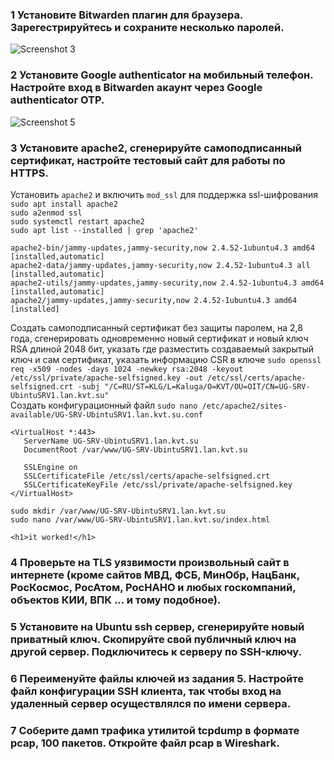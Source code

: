 ### 1 **Установите Bitwarden плагин для браузера. Зарегестрируйтесь и сохраните несколько паролей.**
  
![Screenshot 3](https://user-images.githubusercontent.com/45497624/218489940-810b2d4d-8aac-46ab-a9d1-37edd60cc0e6.png)

### 2 Установите Google authenticator на мобильный телефон. Настройте вход в Bitwarden акаунт через Google authenticator OTP.
  
![Screenshot 5](https://user-images.githubusercontent.com/45497624/218491949-adca0eac-5821-44e0-92ea-cdad5e200a2f.png)

### 3 Установите apache2, сгенерируйте самоподписанный сертификат, настройте тестовый сайт для работы по HTTPS.
  
Установить ```apache2``` и включить ```mod_ssl``` для поддержка ssl-шифрования  
```sudo apt install apache2```  
```sudo a2enmod ssl```  
```sudo systemctl restart apache2```  
```sudo apt list --installed | grep 'apache2'```
```
apache2-bin/jammy-updates,jammy-security,now 2.4.52-1ubuntu4.3 amd64 [installed,automatic]
apache2-data/jammy-updates,jammy-security,now 2.4.52-1ubuntu4.3 all [installed,automatic]
apache2-utils/jammy-updates,jammy-security,now 2.4.52-1ubuntu4.3 amd64 [installed,automatic]
apache2/jammy-updates,jammy-security,now 2.4.52-1ubuntu4.3 amd64 [installed]
```
Создать самоподписанный сертификат без защиты паролем, на 2,8 года, сгенерировать одновременно новый сертификат и новый ключ RSA длиной 2048 бит, указать где разместить создаваемый закрытый ключ и сам сертификат, указать информацию CSR в ключе
```sudo openssl req -x509 -nodes -days 1024 -newkey rsa:2048 -keyout /etc/ssl/private/apache-selfsigned.key -out /etc/ssl/certs/apache-selfsigned.crt -subj "/C=RU/ST=KLG/L=Kaluga/O=KVT/OU=OIT/CN=UG-SRV-UbintuSRV1.lan.kvt.su"```  
Создать конфигурационный файл ```sudo nano /etc/apache2/sites-available/UG-SRV-UbintuSRV1.lan.kvt.su.conf```  
```
<VirtualHost *:443>
   ServerName UG-SRV-UbintuSRV1.lan.kvt.su
   DocumentRoot /var/www/UG-SRV-UbintuSRV1.lan.kvt.su

   SSLEngine on
   SSLCertificateFile /etc/ssl/certs/apache-selfsigned.crt
   SSLCertificateKeyFile /etc/ssl/private/apache-selfsigned.key
</VirtualHost>
```
```sudo mkdir /var/www/UG-SRV-UbintuSRV1.lan.kvt.su```  
```sudo nano /var/www/UG-SRV-UbintuSRV1.lan.kvt.su/index.html```
```
<h1>it worked!</h1>
```


### 4 Проверьте на TLS уязвимости произвольный сайт в интернете (кроме сайтов МВД, ФСБ, МинОбр, НацБанк, РосКосмос, РосАтом, РосНАНО и любых госкомпаний, объектов КИИ, ВПК ... и тому подобное).

### 5 Установите на Ubuntu ssh сервер, сгенерируйте новый приватный ключ. Скопируйте свой публичный ключ на другой сервер. Подключитесь к серверу по SSH-ключу.

### 6 Переименуйте файлы ключей из задания 5. Настройте файл конфигурации SSH клиента, так чтобы вход на удаленный сервер осуществлялся по имени сервера.

### 7 Соберите дамп трафика утилитой tcpdump в формате pcap, 100 пакетов. Откройте файл pcap в Wireshark.
